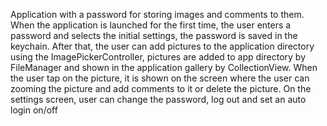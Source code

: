 Application with a password for storing images and comments to them. When the application is launched for the first time, the user enters a password and selects the initial settings, the password is saved in the keychain. After that, the user can add pictures to the application directory using the ImagePickerController, pictures are added to app directory by FileManager and shown in the application gallery by CollectionView. When the user tap on the picture, it is shown on the screen where the user can zooming the picture and add comments to it or delete the picture. On the settings screen, user can change the password, log out and set an auto login on/off
